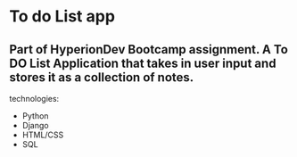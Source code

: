 # To do List app 

## Part of HyperionDev Bootcamp assignment. A To DO List Application that takes in user input and stores it as a collection of notes.
technologies:

- Python
- Django
- HTML/CSS
- SQL
